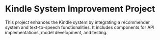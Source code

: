 # Kindle System Improvement Project
This project enhances the Kindle system by integrating a recommender system and text-to-speech functionalities. It includes components for API implementations, model development, and testing.
